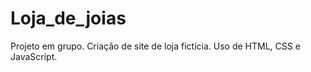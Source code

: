# Loja_de_joias
Projeto em grupo. Criação de site de loja fictícia. Uso de HTML, CSS e JavaScript. 
